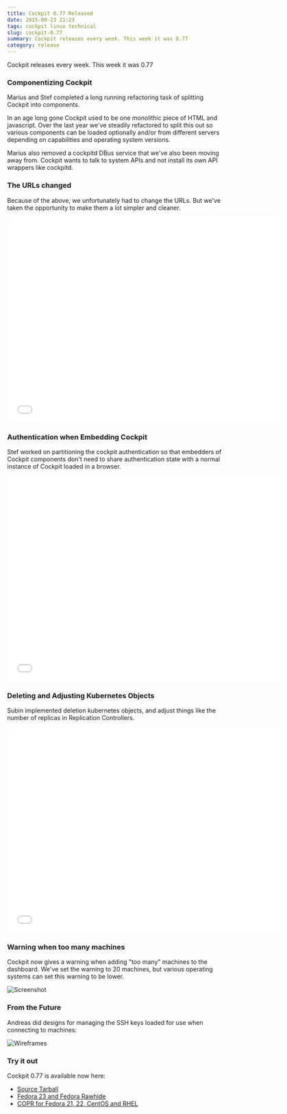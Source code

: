```yaml
---
title: Cockpit 0.77 Released
date: 2015-09-23 21:23
tags: cockpit linux technical
slug: cockpit-0.77
summary: Cockpit releases every week. This week it was 0.77
category: release
---
```


Cockpit releases every week. This week it was 0.77

### Componentizing Cockpit

Marius and Stef completed a long running refactoring task of splitting
Cockpit into components.

In an age long gone Cockpit used to be one monolithic piece of HTML and
javascript. Over the last year we've steadily refactored to split this
out so various components can be loaded optionally and/or from different
servers depending on capabilities and operating system versions.

Marius also removed a cockpitd DBus service that we've also been moving
away from. Cockpit wants to talk to system APIs and not install its own
API wrappers like cockpitd.


### The URLs changed

Because of the above, we unfortunately had to change the URLs. But we've
taken the opportunity to make them a lot simpler and cleaner.

<iframe width="640" height="480" src="//youtube.com/embed/xLa4uRyGVrA?rel=0" frameborder="0" allowfullscreen></iframe>

### Authentication when Embedding Cockpit

Stef worked on partitioning the cockpit authentication so that embedders
of Cockpit components don't need to share authentication state with a
normal instance of Cockpit loaded in a browser.

<iframe width="640" height="480" src="//youtube.com/embed/xbxvEFXaIGw?rel=0" frameborder="0" allowfullscreen></iframe>

### Deleting and Adjusting Kubernetes Objects

Subin implemented deletion kubernetes objects, and adjust things like
the number of replicas in Replication Controllers.

<iframe width="640" height="480" src="//youtube.com/embed/tiv9tIs4qkw?rel=0" frameborder="0" allowfullscreen></iframe>


### Warning when too many machines

Cockpit now gives a warning when adding "too many" machines to the
dashboard. We've set the warning to 20 machines, but various operating
systems can set this warning to be lower.

![Screenshot](https://trello-attachments.s3.amazonaws.com/55d623eddcb5795e8b5cff13/968x790/0e77b8ce653b79d29a2cc9de75b86b03/dc0c74d8-5e2f-11e5-91fc-901b633a059d.png)


### From the Future

Andreas did designs for managing the SSH keys loaded for use when connecting to machines:

![Wireframes](https://trello-attachments.s3.amazonaws.com/55f14b769262e42e89775936/3555x3301/0c0166255eaf092025c8a5c95f84f15f/ssh-keys-v2.png)


### Try it out

Cockpit 0.77 is available now here:

 * [Source Tarball](https://github.com/cockpit-project/cockpit/releases/tag/0.77)
 * [Fedora 23 and Fedora Rawhide](https://bodhi.fedoraproject.org/updates/FEDORA-2015-16557)
 * [COPR for Fedora 21, 22, CentOS and RHEL](https://copr.fedoraproject.org/coprs/sgallagh/cockpit-preview/)

